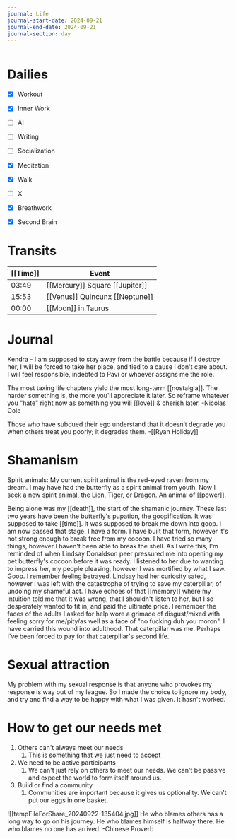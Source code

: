 ```yaml
---
journal: Life
journal-start-date: 2024-09-21
journal-end-date: 2024-09-21
journal-section: day
---
```


```calendar-nav
```

# Dailies

- [x] Workout
- [x] Inner Work
- [ ] AI
- [ ] Writing
- [ ] Socialization
- [x] Meditation
- [x] Walk
- [ ] X
- [x] Breathwork
- [x] Second Brain


# Transits

| [[Time]] | Event |
|------|-------|
| 03:49 | [[Mercury]] Square [[Jupiter]] |
| 15:53 | [[Venus]] Quincunx [[Neptune]] |
| 00:00 | [[Moon]] in Taurus |



# Journal

Kendra - I am supposed to stay away from the battle because if I destroy her, I will be forced to take her place, and tied to a cause I don't care about. I will feel responsible, indebted to Pavi or whoever assigns me the role.

The most taxing life chapters yield the most long-term [[nostalgia]]. The harder something is, the more you'll appreciate it later. So reframe whatever you "hate" right now as something you will [[love]] & cherish later.
-Nicolas Cole

Those who have subdued their ego understand that it doesn’t degrade you when others treat you poorly; it degrades them.
-[[Ryan Holiday]]

# Shamanism
Spirit animals: My current spirit animal is the red-eyed raven from my dream. I may have had the butterfly as a spirit animal from youth. Now I seek a new spirit animal, the Lion, Tiger, or Dragon. An animal of [[power]].

Being alone was my [[death]], the start of the shamanic journey. These last two years have been the butterfly's pupation, the goopification. It was supposed to take [[time]]. It was supposed to break me down into goop. I am now passed that stage. I have a form. I have built that form, however it's not strong enough to break free from my cocoon. I have tried so many things, however I haven't been able to break the shell. As I write this, I'm reminded of when Lindsay Donaldson peer pressured me into opening my pet butterfly's cocoon before it was ready. I listened to her due to wanting to impress her, my people pleasing, however I was mortified by what I saw. Goop. I remember feeling betrayed. Lindsay had her curiosity sated, however I was left with the catastrophe of trying to save my caterpillar, of undoing my shameful act. I have echoes of that [[memory]] where my intuition told me that it was wrong, that I shouldn't listen to her, but I so desperately wanted to fit in, and paid the ultimate price. I remember the faces of the adults I asked for help wore a grimace of disgust/mixed with feeling sorry for me/pity/as well as a face of "no fucking duh you moron". I have carried this wound into adulthood. That caterpillar was me. Perhaps I've been forced to pay for that caterpillar's second life. 

# Sexual attraction
My problem with my sexual response is that anyone who provokes my response is way out of my league. So I made the choice to ignore my body, and try and find a way to be happy with what I was given. It hasn't worked.

# How to get our needs met
1. Others can't always meet our needs
	1. This is something that we just need to accept
2. We need to be active participants
	1. We can't just rely on others to meet our needs. We can't be passive and expect the world to form itself around us.
3. Build or find a community
	1. Communities are important because it gives us optionality. We can't put our eggs in one basket.




![[tempFileForShare_20240922-135404.jpg]]
He who blames others has a long way to go on his journey. He who blames himself is halfway there. He who blames no one has arrived. -Chinese Proverb

